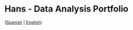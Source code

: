 # Hans - Data Analysis Portfolio 
([Spanish](https://github.com/HansAllTech/Hans_Data_Analysis_Portfolio/blob/main/Proyectos.md#tabla-de-contenido-es--en) | [English](https://github.com/HansAllTech/Hans_Data_Analysis_Portfolio/blob/main/Projects.md#table-of-content-es--en))
                
                                                                                                                             
                                    
                                                    
                            
                    
                     
     
    
       
   
  
 
 
